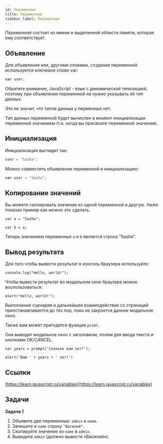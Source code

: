 ```yaml
---
id: Переменные
title: Переменные
sidebar_label: Переменные
---
```


*Переменная* состоит из имени и выделенной области памяти, которая ему соответствует.

## Объявление

Для *объявления* или, другими словами, *создания* переменной используется ключевое слово var:

```js
var user;
```

Обратите внимание, JavaScript - язык с *динамической типизацией*, поэтому при объявлении переменной не нужно указывать её тип данных.

Это не значит, что типов данных у перменных нет.

Тип данных переменной будет вычислен в момент инициализации переменной значением (т.е. когда вы присвоите переменной значение).

## Инициализация

Инициализация выглядит так:

```js
user = "Sasha";
```

Можно совместить объявление переменной и инициализацию:

```js
var user = "Sasha";
```

## Копирование значений

Вы можете скопировать значение из одной переменной в другую. Ниже показан пример как можно это сделать.

```
var a = "Sasha";

var b = a;
```
Теперь значением переменных ```a``` и ```b``` является строка "Sasha".

## Вывод результата

Для того чтобы вывести результат в консоль браузера используйте:

```
console.log("Hello, world!");
```

Чтобы вывести результат во модальном окне браузера можно воспользоваться:

```
alert("Hello, world!");
```

Выполнение сценария и дальнейшее взаимодействие со страницей приостанавливается до тех пор, пока не закроется данное модальное окно.

Также вам может пригодится функция ```promt```.

Она выводит модальное окно с заголовком, полем для ввода текста и кнопками OK/CANCEL.

```
var years = prompt('Сколько вам лет?');

alert('Вам ' + years + ' лет!')
```

## Ссылки
[https://learn.javascript.ru/variables](https://learn.javascript.ru/variables)

## Задачи

**Задача 1**

1. Объявите две переменные: ```admin``` и ```name```.
2. Запишите в ```name``` строку ```"Василий"```.
3. Скопируйте значение из ```name``` в ```admin```.
4. Выведите ```admin``` (должно вывести «Василий»).
